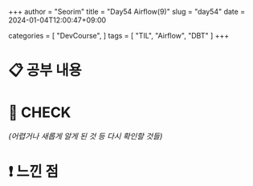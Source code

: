 +++
author = "Seorim"
title =  "Day54 Airflow(9)"
slug = "day54"
date = 2024-01-04T12:00:47+09:00

categories = [
    "DevCourse",
]
tags = [
    "TIL", "Airflow", "DBT"
]
+++

<style>
g1 { color: #79AC78 }
g2 { color: #B0D9B1 }
g3 { color: #D0E7D2 }
g4 { color: #618264 }
o1 { color: #F9B572 }
w1 { color: #FAF8ED }
</style>

# 📋 공부 내용

##

###

# 👀 CHECK

_<span style = "font-size:15px">(어렵거나 새롭게 알게 된 것 등 다시 확인할 것들)</span>_

# ❗ 느낀 점
